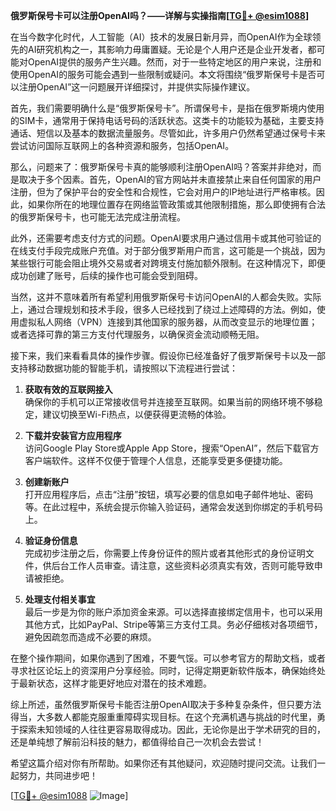 **俄罗斯保号卡可以注册OpenAI吗？——详解与实操指南[[TG💪+ @esim1088](https://t.me/s/esim1088)]**

在当今数字化时代，人工智能（AI）技术的发展日新月异，而OpenAI作为全球领先的AI研究机构之一，其影响力毋庸置疑。无论是个人用户还是企业开发者，都可能对OpenAI提供的服务产生兴趣。然而，对于一些特定地区的用户来说，注册和使用OpenAI的服务可能会遇到一些限制或疑问。本文将围绕“俄罗斯保号卡是否可以注册OpenAI”这一问题展开详细探讨，并提供实际操作建议。

首先，我们需要明确什么是“俄罗斯保号卡”。所谓保号卡，是指在俄罗斯境内使用的SIM卡，通常用于保持电话号码的活跃状态。这类卡的功能较为基础，主要支持通话、短信以及基本的数据流量服务。尽管如此，许多用户仍然希望通过保号卡来尝试访问国际互联网上的各种资源和服务，包括OpenAI。

那么，问题来了：俄罗斯保号卡真的能够顺利注册OpenAI吗？答案并非绝对，而是取决于多个因素。首先，OpenAI的官方网站并未直接禁止来自任何国家的用户注册，但为了保护平台的安全性和合规性，它会对用户的IP地址进行严格审核。因此，如果你所在的地理位置存在网络监管政策或其他限制措施，那么即使拥有合法的俄罗斯保号卡，也可能无法完成注册流程。

此外，还需要考虑支付方式的问题。OpenAI要求用户通过信用卡或其他可验证的在线支付手段完成账户充值。对于部分俄罗斯用户而言，这可能是一个挑战，因为某些银行可能会阻止境外交易或者对跨境支付施加额外限制。在这种情况下，即便成功创建了账号，后续的操作也可能会受到阻碍。

当然，这并不意味着所有希望利用俄罗斯保号卡访问OpenAI的人都会失败。实际上，通过合理规划和技术手段，很多人已经找到了绕过上述障碍的方法。例如，使用虚拟私人网络（VPN）连接到其他国家的服务器，从而改变显示的地理位置；或者选择可靠的第三方支付代理服务，以确保资金流动顺畅无阻。

接下来，我们来看看具体的操作步骤。假设你已经准备好了俄罗斯保号卡以及一部支持移动数据功能的智能手机，请按照以下流程进行尝试：

1. **获取有效的互联网接入**  
   确保你的手机可以正常接收信号并连接至互联网。如果当前的网络环境不够稳定，建议切换至Wi-Fi热点，以便获得更流畅的体验。

2. **下载并安装官方应用程序**  
   访问Google Play Store或Apple App Store，搜索“OpenAI”，然后下载官方客户端软件。这样不仅便于管理个人信息，还能享受更多便捷功能。

3. **创建新账户**  
   打开应用程序后，点击“注册”按钮，填写必要的信息如电子邮件地址、密码等。在此过程中，系统会提示你输入验证码，通常会发送到你绑定的手机号码上。

4. **验证身份信息**  
   完成初步注册之后，你需要上传身份证件的照片或者其他形式的身份证明文件，供后台工作人员审查。请注意，这些资料必须真实有效，否则可能导致申请被拒绝。

5. **处理支付相关事宜**  
   最后一步是为你的账户添加资金来源。可以选择直接绑定信用卡，也可以采用其他方式，比如PayPal、Stripe等第三方支付工具。务必仔细核对各项细节，避免因疏忽而造成不必要的麻烦。

在整个操作期间，如果你遇到了困难，不要气馁。可以参考官方的帮助文档，或者寻求社区论坛上的资深用户分享经验。同时，记得定期更新软件版本，确保始终处于最新状态，这样才能更好地应对潜在的技术难题。

综上所述，虽然俄罗斯保号卡能否注册OpenAI取决于多种复杂条件，但只要方法得当，大多数人都能克服重重障碍实现目标。在这个充满机遇与挑战的时代里，勇于探索未知领域的人往往更容易取得成功。因此，无论你是出于学术研究的目的，还是单纯想了解前沿科技的魅力，都值得给自己一次机会去尝试！

希望这篇介绍对你有所帮助。如果你还有其他疑问，欢迎随时提问交流。让我们一起努力，共同进步吧！

[[TG💪+ @esim1088](https://t.me/s/esim1088) ![Image](https://i.postimg.cc/4NQfJmqS/Snipaste-2025-05-13-00-14-12.png)]